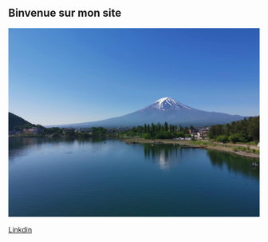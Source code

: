 ## Binvenue sur mon site

![GitHub Logo](/IMG_20190525_082216.jpg)

[Linkdin](https://www.linkedin.com/in/olivier-fransois-0a65361a9/)

